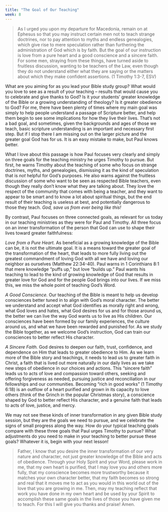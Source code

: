 ```yaml
---
title: "The Goal of Our Teaching"
week: 8
---
```


> As I urged you upon my departure for Macedonia, remain on at Ephesus
> so that you may instruct certain men not to teach strange doctrines,
> nor to pay attention to myths and endless genealogies, which give rise
> to mere speculation rather than furthering the administration of God
> which is by faith. But the goal of our instruction is love from a pure
> heart and a good conscience and a sincere faith. For some men,
> straying from these things, have turned aside to fruitless discussion,
> wanting to be teachers of the Law, even though they do not understand
> either what they are saying or the matters about which they make
> confident assertions. (1 Timothy 1:3-7, ESV)

What are you aiming for as you lead your Bible study group? What
would you love to see as a result of your teaching – results that would
cause you to celebrate and give thanks to God? Is it your students’
greater knowledge of the Bible or a growing understanding of theology?
Is it greater obedience to God? For me, there have been plenty of times
where my main goal was simply to help people understand a passage of
Scripture better, and help them begin to see some implications for how
they live their lives. That’s not a bad goal, and sometimes, given the
backgrounds and ages of those we teach, basic scripture understanding is
an important and necessary first step. But if I stop there I am missing
out on the larger picture and the greater goal God has for us. It is an
easy mistake to make, but Paul knows better.

What I love about this passage is how Paul focuses very clearly and
simply on three goals for the teaching ministry he urges Timothy to
pursue. But first, he warns Timothy about the teaching of some who focus
on strange doctrines, myths, and genealogies, dismissing it as the kind
of speculation that is *not* helpful for God’s purposes. He also warns
against the fruitless discussion of some who want to be seen as
respected Bible teachers, even though they really don’t know what they
are talking about. They love the respect of the community that comes
with being a teacher, and they want to appear to be smart and to know a
lot about spiritual things, but the end result of their teaching is
useless at best, and potentially dangerous to those they teach. *God,
save us from ever being like this!*

By contrast, Paul focuses on three connected goals, as relevant for us
today in our teaching ministries as they were for Paul and Timothy. All
three focus on an inner transformation of the person that God can use to
shape their lives toward greater faithfulness:

*Love from a Pure Heart.* As beneficial as a growing knowledge of the
Bible can be, it is not the ultimate goal. It is a means toward the
greater goal of the transformation of the heart, that leads to more
fully living out the greatest commandment of loving God with all we have
and loving our neighbor as ourselves (Matthew 22:34-40). Paul warns in 1
Corinthians 8:1 that mere knowledge “puffs up,” but love “builds up.”
Paul wants his teaching to lead to the kind of growing knowledge of God
that results in greater love for God and for the people God brings into
our lives. If we miss this, we miss the whole point of teaching God’s
Word.

*A Good Conscience.* Our teaching of the Bible is meant to help us
develop consciences better tuned in to align with God’s moral character.
The better we understand and accept what God identifies as morally right
and wrong, what God loves and hates, what God desires for us and for
those around us, the better we can live the way God wants us to live as
His children. Our consciences have been formed by our family
experiences, the culture around us, and what we have been rewarded and
punished for. As we study the Bible together, as we welcome God’s
instruction, God can train our consciences to better reflect His
character.

*A Sincere Faith.* God desires to deepen our faith, trust, confidence,
and dependence on Him that leads to greater obedience to Him. As we
learn more of the Bible story and teachings, it needs to lead us to
greater faith in Christ, a faith that is lived out more naturally in our
daily lives as we take new steps of obedience in our choices and
actions. This “sincere faith” leads us to acts of love and compassion
toward others, seeking and offering forgiveness as needed, pursuing
justice and reconciliation in our fellowships and our communities.
Becoming “rich in good works” (1 Timothy 6:18) is an outflow of a heart
purified and grown in its capacity to love others (think of the Grinch
in the popular Christmas story), a conscience shaped by God to better
reflect His character, and a genuine faith that leads to acts of love,
justice, and mercy.

We may not see these kinds of inner transformation in any given Bible
study session, but they are the goals we need to pursue, and we
celebrate the signs of small progress along the way. How do your typical
teaching goals compare with these three goals that Paul urges Timothy to
pursue? What adjustments do you need to make in your teaching to better
pursue these goals? Whatever it is, begin with your next lesson!

> Father, I know that you desire the inner transformation of our very
> nature and character, not just greater knowledge of the Bible and acts
> of obedience. Through your Holy Spirit and your Word, please work in
> me, that my own heart is purified, that I may love you and others more
> fully, that my conscience becomes more trustworthy because it matches
> your own character better, that my faith becomes so strong and real
> that it moves me to act as you would in this world out of the love
> that you are growing in me. Then, may my teaching reflect that work
> you have done in my own heart and be used by your Spirit to accomplish
> these same goals in the lives of those you have given me to teach. For
> this I will give you thanks and praise! Amen.
